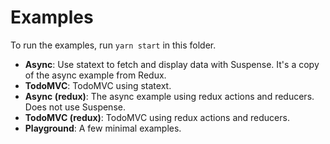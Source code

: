 # Examples

To run the examples, run `yarn start` in this folder.

- **Async**: Use statext to fetch and display data with Suspense. It's a copy of the async example from Redux.
- **TodoMVC**: TodoMVC using statext.
- **Async (redux)**: The async example using redux actions and reducers. Does not use Suspense.
- **TodoMVC (redux)**: TodoMVC using redux actions and reducers. 
- **Playground**: A few minimal examples.